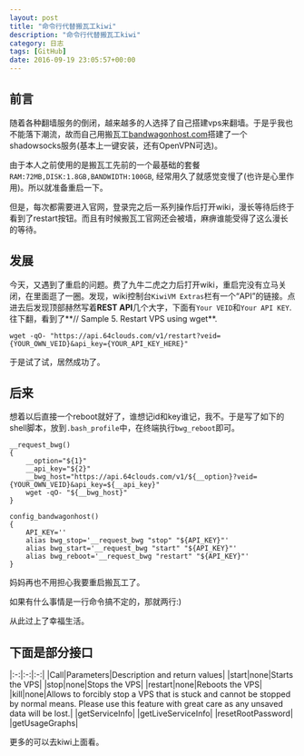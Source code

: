 ```yaml
---
layout: post
title: "命令行代替搬瓦工kiwi"
description: "命令行代替搬瓦工kiwi"
category: 日志
tags: [GitHub]
date: 2016-09-19 23:05:57+00:00
---
```

 
## 前言

随着各种翻墙服务的倒闭，越来越多的人选择了自己搭建vps来翻墙。于是乎我也不能落下潮流，故而自己用搬瓦工[bandwagonhost.com](https://bandwagonhost.com)搭建了一个shadowsocks服务(基本上一键安装，还有OpenVPN可选)。

由于本人之前使用的是搬瓦工先前的一个最基础的套餐`RAM:72MB,DISK:1.8GB,BANDWIDTH:100GB`, 经常用久了就感觉变慢了(也许是心里作用)。所以就准备重启一下。

但是，每次都需要进入官网，登录完之后一系列操作后打开wiki，漫长等待后终于看到了restart按钮。而且有时候搬瓦工官网还会被墙，麻痹谁能受得了这么漫长的等待。

## 发展

今天，又遇到了重启的问题。费了九牛二虎之力后打开wiki，重启完没有立马关闭，在里面逛了一圈。发现，wiki控制台`KiwiVM Extras`栏有一个“API”的链接。点进去后发现顶部赫然写着**REST API**几个大字，下面有`Your VEID`和`Your API KEY`.往下翻，看到了**// Sample 5. Restart VPS using wget**.

	wget -qO- "https://api.64clouds.com/v1/restart?veid={YOUR_OWN_VEID}&api_key={YOUR_API_KEY_HERE}"


于是试了试，居然成功了。

## 后来

想着以后直接一个reboot就好了，谁想记id和key谁记，我不。于是写了如下的shell脚本，放到`.bash_profile`中，在终端执行`bwg_reboot`即可。

	__request_bwg()
	{
	    __option="${1}"
	    __api_key="${2}"
	    __bwg_host="https://api.64clouds.com/v1/${__option}?veid={YOUR_OWN_VEID}&api_key=${__api_key}"
	    wget -qO- "${__bwg_host}"
	}

	config_bandwagonhost()
	{
	    API_KEY=''
	    alias bwg_stop='__request_bwg "stop" "${API_KEY}"'
	    alias bwg_start='__request_bwg "start" "${API_KEY}"'
	    alias bwg_reboot='__request_bwg "restart" "${API_KEY}"'
	}


妈妈再也不用担心我要重启搬瓦工了。

如果有什么事情是一行命令搞不定的，那就两行:)

从此过上了幸福生活。


## 下面是部分接口

|:-:|:-:|:-:|
|Call|Parameters|Description and return values|
|start|none|Starts the VPS|
|stop|none|Stops the VPS|
|restart|none|Reboots the VPS|
|kill|none|Allows to forcibly stop a VPS that is stuck and cannot be stopped by normal means. Please use this feature with great care as any unsaved data will be lost.|
|getServiceInfo|
|getLiveServiceInfo|
|resetRootPassword|
|getUsageGraphs|

更多的可以去kiwi上面看。